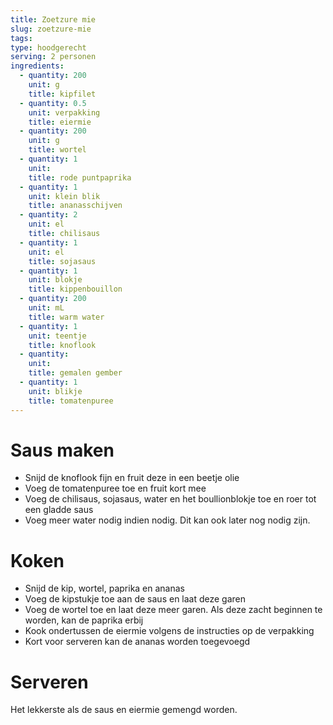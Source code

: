 ```yaml
---
title: Zoetzure mie
slug: zoetzure-mie
tags: 
type: hoodgerecht
serving: 2 personen
ingredients:
  - quantity: 200
    unit: g
    title: kipfilet
  - quantity: 0.5
    unit: verpakking
    title: eiermie
  - quantity: 200
    unit: g
    title: wortel
  - quantity: 1
    unit: 
    title: rode puntpaprika
  - quantity: 1
    unit: klein blik
    title: ananasschijven
  - quantity: 2
    unit: el
    title: chilisaus
  - quantity: 1
    unit: el
    title: sojasaus
  - quantity: 1
    unit: blokje
    title: kippenbouillon
  - quantity: 200
    unit: mL
    title: warm water
  - quantity: 1
    unit: teentje
    title: knoflook
  - quantity: 
    unit: 
    title: gemalen gember
  - quantity: 1
    unit: blikje
    title: tomatenpuree
---
```


# Saus maken

- Snijd de knoflook fijn en fruit deze in een beetje olie
- Voeg de tomatenpuree toe en fruit kort mee
- Voeg de chilisaus, sojasaus, water en het boullionblokje toe en roer tot een gladde saus
- Voeg meer water nodig indien nodig. Dit kan ook later nog nodig zijn.


# Koken

- Snijd de kip, wortel, paprika en ananas
- Voeg de kipstukje toe aan de saus en laat deze garen
- Voeg de wortel toe en laat deze meer garen. Als deze zacht beginnen te worden, kan de paprika erbij
- Kook ondertussen de eiermie volgens de instructies op de verpakking
- Kort voor serveren kan de ananas worden toegevoegd


# Serveren

Het lekkerste als de saus en eiermie gemengd worden.
